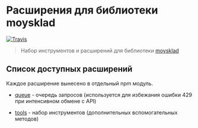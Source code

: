 Расширения для библиотеки moysklad
==================================

[![Travis](https://img.shields.io/travis/wmakeev/moysklad-tools.svg?maxAge=1800&style=flat-square)](https://travis-ci.org/wmakeev/moysklad-tools)

> Набор инструментов и расширений для библиотеки [moysklad](https://github.com/wmakeev/moysklad)

## Список доступных расширений

Каждое расширение вынесено в отдельный npm модуль.

- [queue](https://github.com/wmakeev/moysklad-tools/tree/master/packages/moysklad-extension-queue) - очередь запросов (используется для избежания ошибки 429 при интенсивном обмене с API)

- [tools](https://github.com/wmakeev/moysklad-tools/tree/master/packages/moysklad-extension-tools) - набор инструментов (дополнительных вспомогательных методов)
